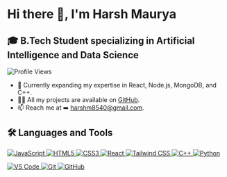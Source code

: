 # Hi there 👋, I'm Harsh Maurya

## 🎓 B.Tech Student specializing in Artificial Intelligence and Data Science

![Profile Views](https://visitor-badge.laobi.icu/badge?page_id=HarshMaurya04&color=blue)


- 🌱 Currently expanding my expertise in React, Node.js, MongoDB, and C++.
- 👨‍💻 All my projects are available on [GitHub](https://github.com/HarshMaurya04).
- 📫 Reach me at ➡️ [harshm8540@gmail.com](mailto:harshm8540@gmail.com).

## 🛠️ Languages and Tools

<p align="left">
  <!-- First Row -->
  <a href="https://developer.mozilla.org/en-US/docs/Web/JavaScript" target="_blank"> 
    <img src="https://img.shields.io/badge/JAVASCRIPT-F7DF1E?style=flat-rounded&logo=javascript&logoColor=black" alt="JavaScript"/> 
  </a>
  <a href="https://developer.mozilla.org/en-US/docs/Web/HTML" target="_blank"> 
    <img src="https://img.shields.io/badge/HTML5-E34F26?style=flat-rounded&logo=html5&logoColor=white" alt="HTML5"/> 
  </a>
  <a href="https://developer.mozilla.org/en-US/docs/Web/CSS" target="_blank"> 
    <img src="https://img.shields.io/badge/CSS3-1572B6?style=flat-rounded&logo=css3&logoColor=white" alt="CSS3"/> 
  </a>
  <a href="https://react.dev/" target="_blank"> 
    <img src="https://img.shields.io/badge/REACT-61DAFB?style=flat-rounded&logo=react&logoColor=black" alt="React"/> 
  </a>
  <a href="https://tailwindcss.com/" target="_blank"> 
    <img src="https://img.shields.io/badge/TAILWINDCSS-06B6D4?style=flat-rounded&logo=tailwindcss&logoColor=white" alt="Tailwind CSS"/> 
  </a>
  <a href="https://isocpp.org/" target="_blank"> 
    <img src="https://img.shields.io/badge/C++-00599C?style=flat-rounded&logo=c%2B%2B&logoColor=white" alt="C++"/> 
  </a>
  <a href="https://www.python.org" target="_blank"> 
    <img src="https://img.shields.io/badge/PYTHON-3776AB?style=flat-rounded&logo=python&logoColor=white" alt="Python"/> 
  </a>
</p>

<p align="left">
  <!-- Second Row -->
  <a href="https://code.visualstudio.com/" target="_blank"> 
    <img src="https://img.shields.io/badge/VS%20CODE-007ACC?style=flat-rounded&logo=visual-studio-code&logoColor=white" alt="VS Code"/> 
  </a>
  <a href="https://git-scm.com/" target="_blank"> 
    <img src="https://img.shields.io/badge/GIT-F05032?style=flat-rounded&logo=git&logoColor=white" alt="Git"/> 
  </a>
  <a href="https://github.com/" target="_blank"> 
    <img src="https://img.shields.io/badge/GITHUB-181717?style=flat-rounded&logo=github&logoColor=white" alt="GitHub"/> 
  </a>
</p>
